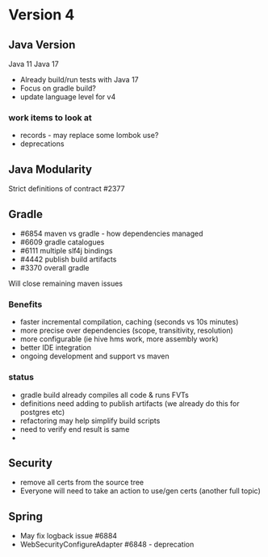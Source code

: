 # Version 4

## Java Version

Java 11
Java 17

* Already build/run tests with Java 17
* Focus on gradle build?
* update language level for v4 

### work items to look at
* records - may replace some lombok use?
* deprecations

## Java Modularity

Strict definitions of contract #2377

## Gradle

* #6854 maven vs gradle - how dependencies managed
* #6609 gradle catalogues
* #6111 multiple slf4j bindings
* #4442 publish build artifacts
* #3370 overall gradle

Will close remaining maven issues

### Benefits
* faster incremental compilation, caching (seconds vs 10s minutes)
* more precise over dependencies (scope, transitivity, resolution)
* more configurable (ie hive hms work, more assembly work)
* better IDE integration
* ongoing development and support vs maven 

### status
* gradle build already compiles all code & runs FVTs
* definitions need adding to publish artifacts (we already do this for postgres etc)
* refactoring may help simplify build scripts
* need to verify end result is same
* 
## Security

* remove all certs from the source tree
* Everyone will need to take an action to use/gen certs (another full topic)

## Spring

* May fix logback issue #6884
* WebSecurityConfigureAdapter #6848 - deprecation
